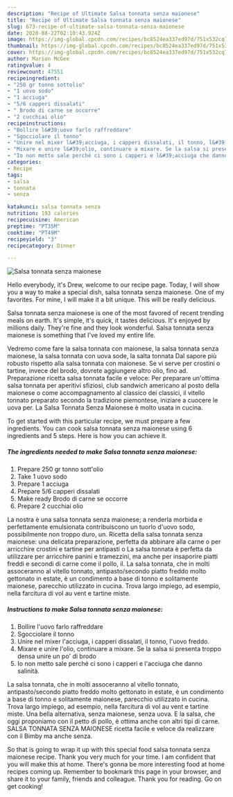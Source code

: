 ```yaml
---
description: "Recipe of Ultimate Salsa tonnata senza maionese"
title: "Recipe of Ultimate Salsa tonnata senza maionese"
slug: 673-recipe-of-ultimate-salsa-tonnata-senza-maionese
date: 2020-08-22T02:10:43.924Z
image: https://img-global.cpcdn.com/recipes/bc8524ea337ed97d/751x532cq70/salsa-tonnata-senza-maionese-recipe-main-photo.jpg
thumbnail: https://img-global.cpcdn.com/recipes/bc8524ea337ed97d/751x532cq70/salsa-tonnata-senza-maionese-recipe-main-photo.jpg
cover: https://img-global.cpcdn.com/recipes/bc8524ea337ed97d/751x532cq70/salsa-tonnata-senza-maionese-recipe-main-photo.jpg
author: Marion McGee
ratingvalue: 4
reviewcount: 47551
recipeingredient:
- "250 gr tonno sottolio"
- "1 uovo sodo"
- "1 acciuga"
- "5/6 capperi dissalati"
- " Brodo di carne se occorre"
- "2 cucchiai olio"
recipeinstructions:
- "Bollire l&#39;uovo farlo raffreddare"
- "Sgocciolare il tonno"
- "Unire nel mixer l&#39;acciuga, i capperi dissalati, il tonno, l&#39;uovo freddo."
- "Mixare e unire l&#39;olio, continuare a mixare. Se la salsa si presenta troppo densa unire un po&#39; di brodo"
- "Io non metto sale perché ci sono i capperi e l&#39;acciuga che danno salinità."
categories:
- Recipe
tags:
- salsa
- tonnata
- senza

katakunci: salsa tonnata senza 
nutrition: 193 calories
recipecuisine: American
preptime: "PT35M"
cooktime: "PT49M"
recipeyield: "3"
recipecategory: Dinner

---
```



![Salsa tonnata senza maionese](https://img-global.cpcdn.com/recipes/bc8524ea337ed97d/751x532cq70/salsa-tonnata-senza-maionese-recipe-main-photo.jpg)

Hello everybody, it's Drew, welcome to our recipe page. Today, I will show you a way to make a special dish, salsa tonnata senza maionese. One of my favorites. For mine, I will make it a bit unique. This will be really delicious.

Salsa tonnata senza maionese is one of the most favored of recent trending meals on earth. It's simple, it's quick, it tastes delicious. It's enjoyed by millions daily. They're fine and they look wonderful. Salsa tonnata senza maionese is something that I've loved my entire life.

Vedremo come fare la salsa tonnata con maionese, la salsa tonnata senza maionese, la salsa tonnata con uova sode, la salta tonnata Dal sapore più robusto rispetto alla salsa tonnata con maionese. Se vi serve per crostini o tartine, invece del brodo, dovrete aggiungere altro olio, fino ad. Preparazione ricetta salsa tonnata facile e veloce: Per preparare un&#39;ottima salsa tonnata per aperitivi sfiziosi, club sandwich americano al posto della maionese o come accompagnamento al classico dei classici, il vitello tonnato preparato secondo la tradizione piemontese, iniziare a cuocere le uova per. La Salsa Tonnata Senza Maionese è molto usata in cucina.


To get started with this particular recipe, we must prepare a few ingredients. You can cook salsa tonnata senza maionese using 6 ingredients and 5 steps. Here is how you can achieve it.

<!--inarticleads1-->

##### The ingredients needed to make Salsa tonnata senza maionese:

1. Prepare 250 gr tonno sott&#39;olio
1. Take 1 uovo sodo
1. Prepare 1 acciuga
1. Prepare 5/6 capperi dissalati
1. Make ready  Brodo di carne se occorre
1. Prepare 2 cucchiai olio


La nostra è una salsa tonnata senza maionese; a renderla morbida e perfettamente emulsionata contribuiscono un tuorlo d&#39;uovo sodo, possibilmente non troppo duro, un. Ricetta della salsa tonnata senza maionese: una delicata preparazione, perfetta da abbinare alla carne o per arricchire crostini e tartine per antipasti o La salsa tonnata è perfetta da utilizzare per arricchire panini e tramezzini, ma anche per insaporire piatti freddi e secondi di carne come il pollo, il. La salsa tonnata, che in molti assoceranno al vitello tonnato, antipasto/secondo piatto freddo molto gettonato in estate, è un condimento a base di tonno e solitamente maionese, parecchio utilizzato in cucina. Trova largo impiego, ad esempio, nella farcitura di vol au vent e tartine miste. 

<!--inarticleads2-->

##### Instructions to make Salsa tonnata senza maionese:

1. Bollire l&#39;uovo farlo raffreddare
1. Sgocciolare il tonno
1. Unire nel mixer l&#39;acciuga, i capperi dissalati, il tonno, l&#39;uovo freddo.
1. Mixare e unire l&#39;olio, continuare a mixare. Se la salsa si presenta troppo densa unire un po&#39; di brodo
1. Io non metto sale perché ci sono i capperi e l&#39;acciuga che danno salinità.


La salsa tonnata, che in molti assoceranno al vitello tonnato, antipasto/secondo piatto freddo molto gettonato in estate, è un condimento a base di tonno e solitamente maionese, parecchio utilizzato in cucina. Trova largo impiego, ad esempio, nella farcitura di vol au vent e tartine miste. Una bella alternativa, senza maionese, senza uova. E la salsa, che oggi proponiamo con il petto di pollo, è ottima anche con altri tipi di carne. SALSA TONNATA SENZA MAIONESE ricetta facile e veloce da realizzare con il Bimby ma anche senza. 

So that is going to wrap it up with this special food salsa tonnata senza maionese recipe. Thank you very much for your time. I am confident that you will make this at home. There's gonna be more interesting food at home recipes coming up. Remember to bookmark this page in your browser, and share it to your family, friends and colleague. Thank you for reading. Go on get cooking!
